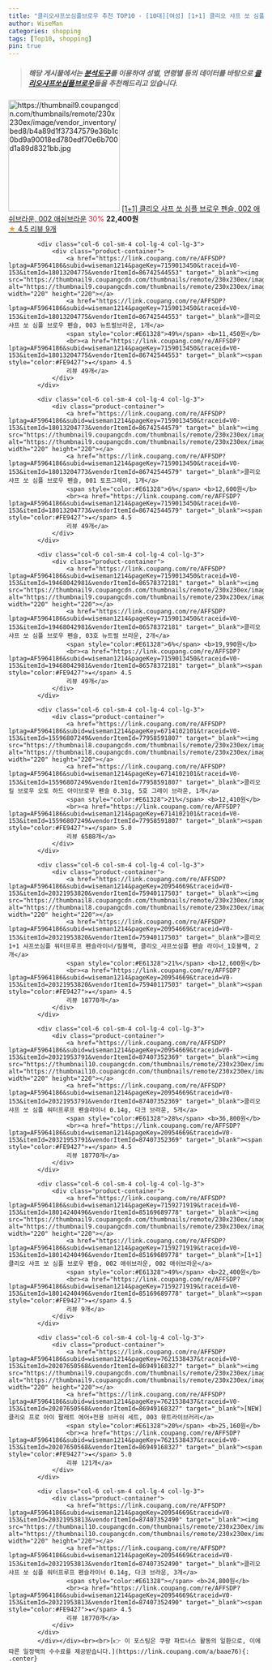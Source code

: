```yaml
---
title: "클리오샤프쏘심플브로우 추천 TOP10 - [10대][여성] [1+1] 클리오 샤프 쏘 심플 브로우 펜슬, 002 애쉬브라운, 002 애쉬브라운"
author: WiseMan
categories: shopping
tags: [Top10, shopping]
pin: true
---
```


> ##### 해당 게시물에서는 [**분석도구**](https://itemscout.io/)를 이용하여 **성별**, **연령별** 등의 데이터를 바탕으로 [**클리오샤프쏘심플브로우**](https://link.coupang.com/a/baae76)들을 추천해드리고 있습니다.
<div class="container"><div class="row">
            <div class="col-6 col-sm-4 col-lg-4 col-lg-3">
                <div class="product-container">
                    <a href="https://link.coupang.com/re/AFFSDP?lptag=AF5964186&subid=wiseman1214&pageKey=7159271919&traceid=V0-153&itemId=18014240496&vendorItemId=85169689778" target="_blank"><img src="https://thumbnail9.coupangcdn.com/thumbnails/remote/230x230ex/image/vendor_inventory/bed8/b4a89d1f37347579e36b1c0bd9a90018ed780edf70e6b700d1a89d8321bb.jpg" alt="https://thumbnail9.coupangcdn.com/thumbnails/remote/230x230ex/image/vendor_inventory/bed8/b4a89d1f37347579e36b1c0bd9a90018ed780edf70e6b700d1a89d8321bb.jpg" width="220" height="220"></a>
                    <a href="https://link.coupang.com/re/AFFSDP?lptag=AF5964186&subid=wiseman1214&pageKey=7159271919&traceid=V0-153&itemId=18014240496&vendorItemId=85169689778" target="_blank">[1+1] 클리오 샤프 쏘 심플 브로우 펜슬, 002 애쉬브라운, 002 애쉬브라운</a>
                    <span style="color:#E61328">30%</span> <b>22,400원</b>
                    <br><a href="https://link.coupang.com/re/AFFSDP?lptag=AF5964186&subid=wiseman1214&pageKey=7159271919&traceid=V0-153&itemId=18014240496&vendorItemId=85169689778" target="_blank"><span style="color:#FE9427">★</span> 4.5
                    리뷰 9개</a>
                </div>
            </div>
            
            <div class="col-6 col-sm-4 col-lg-4 col-lg-3">
                <div class="product-container">
                    <a href="https://link.coupang.com/re/AFFSDP?lptag=AF5964186&subid=wiseman1214&pageKey=7159013450&traceid=V0-153&itemId=18013204775&vendorItemId=86742544553" target="_blank"><img src="https://thumbnail9.coupangcdn.com/thumbnails/remote/230x230ex/image/vendor_inventory/004e/12aab3370ee4c5703991c7114ca06249757b33afdaadbabc70a85cd85bb1.jpg" alt="https://thumbnail9.coupangcdn.com/thumbnails/remote/230x230ex/image/vendor_inventory/004e/12aab3370ee4c5703991c7114ca06249757b33afdaadbabc70a85cd85bb1.jpg" width="220" height="220"></a>
                    <a href="https://link.coupang.com/re/AFFSDP?lptag=AF5964186&subid=wiseman1214&pageKey=7159013450&traceid=V0-153&itemId=18013204775&vendorItemId=86742544553" target="_blank">클리오 샤프 쏘 심플 브로우 펜슬, 003 뉴트럴브라운, 1개</a>
                    <span style="color:#E61328">49%</span> <b>11,450원</b>
                    <br><a href="https://link.coupang.com/re/AFFSDP?lptag=AF5964186&subid=wiseman1214&pageKey=7159013450&traceid=V0-153&itemId=18013204775&vendorItemId=86742544553" target="_blank"><span style="color:#FE9427">★</span> 4.5
                    리뷰 49개</a>
                </div>
            </div>
            
            <div class="col-6 col-sm-4 col-lg-4 col-lg-3">
                <div class="product-container">
                    <a href="https://link.coupang.com/re/AFFSDP?lptag=AF5964186&subid=wiseman1214&pageKey=7159013450&traceid=V0-153&itemId=18013204773&vendorItemId=86742544579" target="_blank"><img src="https://thumbnail9.coupangcdn.com/thumbnails/remote/230x230ex/image/vendor_inventory/004e/12aab3370ee4c5703991c7114ca06249757b33afdaadbabc70a85cd85bb1.jpg" alt="https://thumbnail9.coupangcdn.com/thumbnails/remote/230x230ex/image/vendor_inventory/004e/12aab3370ee4c5703991c7114ca06249757b33afdaadbabc70a85cd85bb1.jpg" width="220" height="220"></a>
                    <a href="https://link.coupang.com/re/AFFSDP?lptag=AF5964186&subid=wiseman1214&pageKey=7159013450&traceid=V0-153&itemId=18013204773&vendorItemId=86742544579" target="_blank">클리오 샤프 쏘 심플 브로우 펜슬, 001 토프그레이, 1개</a>
                    <span style="color:#E61328">6%</span> <b>12,600원</b>
                    <br><a href="https://link.coupang.com/re/AFFSDP?lptag=AF5964186&subid=wiseman1214&pageKey=7159013450&traceid=V0-153&itemId=18013204773&vendorItemId=86742544579" target="_blank"><span style="color:#FE9427">★</span> 4.5
                    리뷰 49개</a>
                </div>
            </div>
            
            <div class="col-6 col-sm-4 col-lg-4 col-lg-3">
                <div class="product-container">
                    <a href="https://link.coupang.com/re/AFFSDP?lptag=AF5964186&subid=wiseman1214&pageKey=7159013450&traceid=V0-153&itemId=19468042981&vendorItemId=86578372181" target="_blank"><img src="https://thumbnail9.coupangcdn.com/thumbnails/remote/230x230ex/image/vendor_inventory/004e/12aab3370ee4c5703991c7114ca06249757b33afdaadbabc70a85cd85bb1.jpg" alt="https://thumbnail9.coupangcdn.com/thumbnails/remote/230x230ex/image/vendor_inventory/004e/12aab3370ee4c5703991c7114ca06249757b33afdaadbabc70a85cd85bb1.jpg" width="220" height="220"></a>
                    <a href="https://link.coupang.com/re/AFFSDP?lptag=AF5964186&subid=wiseman1214&pageKey=7159013450&traceid=V0-153&itemId=19468042981&vendorItemId=86578372181" target="_blank">클리오 샤프 쏘 심플 브로우 펜슬, 03호 뉴트럴 브라운, 2개</a>
                    <span style="color:#E61328">6%</span> <b>19,990원</b>
                    <br><a href="https://link.coupang.com/re/AFFSDP?lptag=AF5964186&subid=wiseman1214&pageKey=7159013450&traceid=V0-153&itemId=19468042981&vendorItemId=86578372181" target="_blank"><span style="color:#FE9427">★</span> 4.5
                    리뷰 49개</a>
                </div>
            </div>
            
            <div class="col-6 col-sm-4 col-lg-4 col-lg-3">
                <div class="product-container">
                    <a href="https://link.coupang.com/re/AFFSDP?lptag=AF5964186&subid=wiseman1214&pageKey=6714102101&traceid=V0-153&itemId=15596807249&vendorItemId=77958591807" target="_blank"><img src="https://thumbnail8.coupangcdn.com/thumbnails/remote/230x230ex/image/vendor_inventory/02b7/0769b761b76328f1f052e049de30b0ad35271cc1d932abf88ad643133be7.jpg" alt="https://thumbnail8.coupangcdn.com/thumbnails/remote/230x230ex/image/vendor_inventory/02b7/0769b761b76328f1f052e049de30b0ad35271cc1d932abf88ad643133be7.jpg" width="220" height="220"></a>
                    <a href="https://link.coupang.com/re/AFFSDP?lptag=AF5964186&subid=wiseman1214&pageKey=6714102101&traceid=V0-153&itemId=15596807249&vendorItemId=77958591807" target="_blank">클리오 킬 브로우 오토 하드 아이브로우 펜슬 0.31g, 5호 그레이 브라운, 1개</a>
                    <span style="color:#E61328">21%</span> <b>12,410원</b>
                    <br><a href="https://link.coupang.com/re/AFFSDP?lptag=AF5964186&subid=wiseman1214&pageKey=6714102101&traceid=V0-153&itemId=15596807249&vendorItemId=77958591807" target="_blank"><span style="color:#FE9427">★</span> 5.0
                    리뷰 6588개</a>
                </div>
            </div>
            
            <div class="col-6 col-sm-4 col-lg-4 col-lg-3">
                <div class="product-container">
                    <a href="https://link.coupang.com/re/AFFSDP?lptag=AF5964186&subid=wiseman1214&pageKey=20954669&traceid=V0-153&itemId=20321953820&vendorItemId=75940117503" target="_blank"><img src="https://thumbnail8.coupangcdn.com/thumbnails/remote/230x230ex/image/vendor_inventory/582e/b44f03e2f9d6ba7da58cf06639c58ddc714f8f0be75702fbeaa320a46496.jpg" alt="https://thumbnail8.coupangcdn.com/thumbnails/remote/230x230ex/image/vendor_inventory/582e/b44f03e2f9d6ba7da58cf06639c58ddc714f8f0be75702fbeaa320a46496.jpg" width="220" height="220"></a>
                    <a href="https://link.coupang.com/re/AFFSDP?lptag=AF5964186&subid=wiseman1214&pageKey=20954669&traceid=V0-153&itemId=20321953820&vendorItemId=75940117503" target="_blank">클리오 1+1 샤프쏘심플 워터프루프 펜슬라이너/킬블랙, 클리오_샤프쏘심플 펜슬 라이너_1호블랙, 2개</a>
                    <span style="color:#E61328">21%</span> <b>12,600원</b>
                    <br><a href="https://link.coupang.com/re/AFFSDP?lptag=AF5964186&subid=wiseman1214&pageKey=20954669&traceid=V0-153&itemId=20321953820&vendorItemId=75940117503" target="_blank"><span style="color:#FE9427">★</span> 4.5
                    리뷰 18770개</a>
                </div>
            </div>
            
            <div class="col-6 col-sm-4 col-lg-4 col-lg-3">
                <div class="product-container">
                    <a href="https://link.coupang.com/re/AFFSDP?lptag=AF5964186&subid=wiseman1214&pageKey=20954669&traceid=V0-153&itemId=20321953791&vendorItemId=87407352369" target="_blank"><img src="https://thumbnail10.coupangcdn.com/thumbnails/remote/230x230ex/image/vendor_inventory/01b4/b4647cbfe8ef46a4d0b3c1586272c095e464a58b898fdb64ed50ca7904e9.JPG" alt="https://thumbnail10.coupangcdn.com/thumbnails/remote/230x230ex/image/vendor_inventory/01b4/b4647cbfe8ef46a4d0b3c1586272c095e464a58b898fdb64ed50ca7904e9.JPG" width="220" height="220"></a>
                    <a href="https://link.coupang.com/re/AFFSDP?lptag=AF5964186&subid=wiseman1214&pageKey=20954669&traceid=V0-153&itemId=20321953791&vendorItemId=87407352369" target="_blank">클리오 샤프 쏘 심플 워터프루프 펜슬라이너 0.14g, 다크 브라운, 5개</a>
                    <span style="color:#E61328">28%</span> <b>36,800원</b>
                    <br><a href="https://link.coupang.com/re/AFFSDP?lptag=AF5964186&subid=wiseman1214&pageKey=20954669&traceid=V0-153&itemId=20321953791&vendorItemId=87407352369" target="_blank"><span style="color:#FE9427">★</span> 4.5
                    리뷰 18770개</a>
                </div>
            </div>
            
            <div class="col-6 col-sm-4 col-lg-4 col-lg-3">
                <div class="product-container">
                    <a href="https://link.coupang.com/re/AFFSDP?lptag=AF5964186&subid=wiseman1214&pageKey=7159271919&traceid=V0-153&itemId=18014240496&vendorItemId=85169689778" target="_blank"><img src="https://thumbnail9.coupangcdn.com/thumbnails/remote/230x230ex/image/vendor_inventory/bed8/b4a89d1f37347579e36b1c0bd9a90018ed780edf70e6b700d1a89d8321bb.jpg" alt="https://thumbnail9.coupangcdn.com/thumbnails/remote/230x230ex/image/vendor_inventory/bed8/b4a89d1f37347579e36b1c0bd9a90018ed780edf70e6b700d1a89d8321bb.jpg" width="220" height="220"></a>
                    <a href="https://link.coupang.com/re/AFFSDP?lptag=AF5964186&subid=wiseman1214&pageKey=7159271919&traceid=V0-153&itemId=18014240496&vendorItemId=85169689778" target="_blank">[1+1] 클리오 샤프 쏘 심플 브로우 펜슬, 002 애쉬브라운, 002 애쉬브라운</a>
                    <span style="color:#E61328">49%</span> <b>22,400원</b>
                    <br><a href="https://link.coupang.com/re/AFFSDP?lptag=AF5964186&subid=wiseman1214&pageKey=7159271919&traceid=V0-153&itemId=18014240496&vendorItemId=85169689778" target="_blank"><span style="color:#FE9427">★</span> 4.5
                    리뷰 9개</a>
                </div>
            </div>
            
            <div class="col-6 col-sm-4 col-lg-4 col-lg-3">
                <div class="product-container">
                    <a href="https://link.coupang.com/re/AFFSDP?lptag=AF5964186&subid=wiseman1214&pageKey=7621538437&traceid=V0-153&itemId=20207650568&vendorItemId=86949168327" target="_blank"><img src="https://thumbnail9.coupangcdn.com/thumbnails/remote/230x230ex/image/vendor_inventory/c4e7/c12515f94776122427536bb129b24c0f6bd3a16cbc0f0aa11aaf1c13fc84.jpg" alt="https://thumbnail9.coupangcdn.com/thumbnails/remote/230x230ex/image/vendor_inventory/c4e7/c12515f94776122427536bb129b24c0f6bd3a16cbc0f0aa11aaf1c13fc84.jpg" width="220" height="220"></a>
                    <a href="https://link.coupang.com/re/AFFSDP?lptag=AF5964186&subid=wiseman1214&pageKey=7621538437&traceid=V0-153&itemId=20207650568&vendorItemId=86949168327" target="_blank">[NEW] 클리오 프로 아이 팔레트 에어+전용 브러쉬 세트, 003 뮤트라이브러리</a>
                    <span style="color:#E61328">20%</span> <b>25,160원</b>
                    <br><a href="https://link.coupang.com/re/AFFSDP?lptag=AF5964186&subid=wiseman1214&pageKey=7621538437&traceid=V0-153&itemId=20207650568&vendorItemId=86949168327" target="_blank"><span style="color:#FE9427">★</span> 5.0
                    리뷰 121개</a>
                </div>
            </div>
            
            <div class="col-6 col-sm-4 col-lg-4 col-lg-3">
                <div class="product-container">
                    <a href="https://link.coupang.com/re/AFFSDP?lptag=AF5964186&subid=wiseman1214&pageKey=20954669&traceid=V0-153&itemId=20321953813&vendorItemId=87407352490" target="_blank"><img src="https://thumbnail10.coupangcdn.com/thumbnails/remote/230x230ex/image/vendor_inventory/01b4/b4647cbfe8ef46a4d0b3c1586272c095e464a58b898fdb64ed50ca7904e9.JPG" alt="https://thumbnail10.coupangcdn.com/thumbnails/remote/230x230ex/image/vendor_inventory/01b4/b4647cbfe8ef46a4d0b3c1586272c095e464a58b898fdb64ed50ca7904e9.JPG" width="220" height="220"></a>
                    <a href="https://link.coupang.com/re/AFFSDP?lptag=AF5964186&subid=wiseman1214&pageKey=20954669&traceid=V0-153&itemId=20321953813&vendorItemId=87407352490" target="_blank">클리오 샤프 쏘 심플 워터프루프 펜슬라이너 0.14g, 다크 브라운, 3개</a>
                    <span style="color:#E61328"></span> <b>24,800원</b>
                    <br><a href="https://link.coupang.com/re/AFFSDP?lptag=AF5964186&subid=wiseman1214&pageKey=20954669&traceid=V0-153&itemId=20321953813&vendorItemId=87407352490" target="_blank"><span style="color:#FE9427">★</span> 4.5
                    리뷰 18770개</a>
                </div>
            </div>
            </div></div><br><br>[👉 이 포스팅은 쿠팡 파트너스 활동의 일환으로, 이에 따른 일정액의 수수료를 제공받습니다.](https://link.coupang.com/a/baae76){: .center}